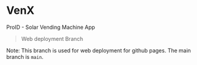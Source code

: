 # VenX
ProID - Solar Vending Machine App
> Web deployment Branch

Note:
This branch is used for web deployment for github pages.
The main branch is `main`.